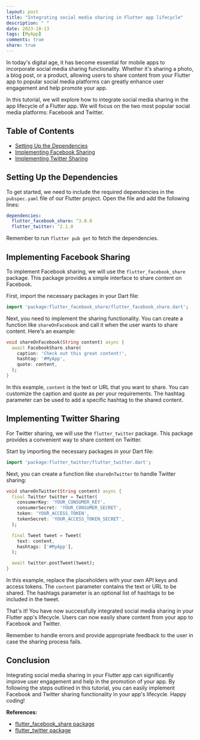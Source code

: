 ```yaml
---
layout: post
title: "Integrating social media sharing in Flutter app lifecycle"
description: " "
date: 2023-10-13
tags: [MyApp]
comments: true
share: true
---
```


In today's digital age, it has become essential for mobile apps to incorporate social media sharing functionality. Whether it's sharing a photo, a blog post, or a product, allowing users to share content from your Flutter app to popular social media platforms can greatly enhance user engagement and help promote your app.

In this tutorial, we will explore how to integrate social media sharing in the app lifecycle of a Flutter app. We will focus on the two most popular social media platforms: Facebook and Twitter.

## Table of Contents
- [Setting Up the Dependencies](#setting-up-the-dependencies)
- [Implementing Facebook Sharing](#implementing-facebook-sharing)
- [Implementing Twitter Sharing](#implementing-twitter-sharing)

## Setting Up the Dependencies
To get started, we need to include the required dependencies in the `pubspec.yaml` file of our Flutter project. Open the file and add the following lines:

```yaml
dependencies:
  flutter_facebook_share: ^3.0.0
  flutter_twitter: ^2.1.0
```

Remember to run `flutter pub get` to fetch the dependencies.

## Implementing Facebook Sharing
To implement Facebook sharing, we will use the `flutter_facebook_share` package. This package provides a simple interface to share content on Facebook.

First, import the necessary packages in your Dart file:

```dart
import 'package:flutter_facebook_share/flutter_facebook_share.dart';
```

Next, you need to implement the sharing functionality. You can create a function like `shareOnFacebook` and call it when the user wants to share content. Here's an example:

```dart
void shareOnFacebook(String content) async {
  await FacebookShare.share(
    caption: 'Check out this great content!',
    hashtag: '#MyApp',
    quote: content,
  );
}
```

In this example, `content` is the text or URL that you want to share. You can customize the caption and quote as per your requirements. The hashtag parameter can be used to add a specific hashtag to the shared content.

## Implementing Twitter Sharing
For Twitter sharing, we will use the `flutter_twitter` package. This package provides a convenient way to share content on Twitter.

Start by importing the necessary packages in your Dart file:

```dart
import 'package:flutter_twitter/flutter_twitter.dart';
```

Next, you can create a function like `shareOnTwitter` to handle Twitter sharing:

```dart
void shareOnTwitter(String content) async {
  final Twitter twitter = Twitter(
    consumerKey: 'YOUR_CONSUMER_KEY',
    consumerSecret: 'YOUR_CONSUMER_SECRET',
    token: 'YOUR_ACCESS_TOKEN',
    tokenSecret: 'YOUR_ACCESS_TOKEN_SECRET',
  );

  final Tweet tweet = Tweet(
    text: content,
    hashtags: ['#MyApp'],
  );

  await twitter.postTweet(tweet);
}
```

In this example, replace the placeholders with your own API keys and access tokens. The `content` parameter contains the text or URL to be shared. The hashtags parameter is an optional list of hashtags to be included in the tweet.

That's it! You have now successfully integrated social media sharing in your Flutter app's lifecycle. Users can now easily share content from your app to Facebook and Twitter.

Remember to handle errors and provide appropriate feedback to the user in case the sharing process fails.

## Conclusion
Integrating social media sharing in your Flutter app can significantly improve user engagement and help in the promotion of your app. By following the steps outlined in this tutorial, you can easily implement Facebook and Twitter sharing functionality in your app's lifecycle. Happy coding!

**References:**
- [flutter_facebook_share package](https://pub.dev/packages/flutter_facebook_share)
- [flutter_twitter package](https://pub.dev/packages/flutter_twitter)